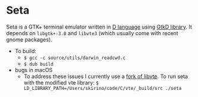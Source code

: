 # Seta

Seta is a GTK+ terminal emulator written in [D language](http://www.digitalmars.com/d/) using [GtkD library](https://gtkd.org/).
It depends on `libgtk+-3.0` and `libvte3` (which usually come with recent gnome packages).

- To build:
    - `$ gcc -c source/utils/darwin_readcwd.c`
    - `$ dub build`
- bugs in macOS
    - To address these issues I currently use a [fork of libvte](https://github.com/skirino/vte).
      To run seta with the modified vte library:
      `$ LD_LIBRARY_PATH=/Users/skirino/code/C/vte/_build/src ./seta`
